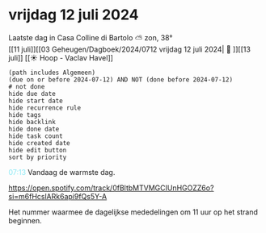# vrijdag 12 juli 2024

Laatste dag in Casa Colline di Bartolo ⛅ zon, 38°<br>[[11 juli]][[03 Geheugen/Dagboek/2024/0712 vrijdag 12 juli 2024| 📓 ]][[13 juli]]
[[☀️ Hoop - Vaclav Havel]]
```tasks
(path includes Algemeen)
(due on or before 2024-07-12) AND NOT (done before 2024-07-12)
# not done
hide due date
hide start date
hide recurrence rule
hide tags
hide backlink
hide done date
hide task count
hide created date
hide edit button
sort by priority 
```
<p style="padding-left: 2.7em; text-indent: -2.7em; margin: 0"><font color=#8be9f5>07:13</font>  Vandaag de warmste dag. </p>   

https://open.spotify.com/track/0fBltbMTVMGCIUnHGOZZ6o?si=m6fHcslARk6api9fQs5Y-A

Het nummer waarmee de dagelijkse mededelingen om 11 uur op het strand beginnen.